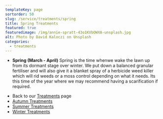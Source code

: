 ```yaml
---
templateKey: page
sortorder: 50
slug: /service/treatments/spring
title: Spring Treatments
featured: true
featuredimage: /img/annie-spratt-43o1KVbOWXA-unsplash.jpg
alt: Photo by David Kaloczi on Unsplash
categories:
  - treatments
---
```


* **Spring  (March - April)**
  Spring is the time whenwe wake the lawn up from its dormant stage over winter.  We put down a balanced granular fertiliser and will also give it a blanket spray of a herbicide weed killer which will rid weeds or a moss control depending on what it needs.  Its this time of the year where we may recommend having a scarification if required.


- Back to our [Treatments](/service/treatments) page
- [Autumn Treatments](/service/treatments/autumn)
- [Summer Treatments](/service/treatments/summer)
- [Winter Treatments](/service/treatments/winter)